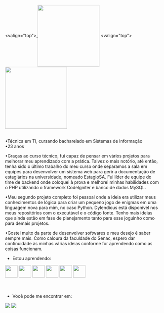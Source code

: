   <valign="top"><a href="https://github.com/camilla-sr/github-readme-stats">
  <img height=200 align="center" src="https://github-readme-stats.vercel.app/api?username=camilla-sr&theme=prussian" /></a>
  <valign="top"><a href="https://github.com/camilla-sr/convoychat">
  <img height=200 align="center" src="https://github-readme-stats.vercel.app/api/top-langs?username=camilla-sr&layout=compact&langs_count=8&card_width=320&theme=prussian" /></a></td>
<br><br>

<p>
•Técnica em TI, cursando bacharelado em Sistemas de Informação<br>
•23 anos<br>

•Graças ao curso técnico, fui capaz de pensar em vários projetos para melhorar meu aprendizado com a prática. Talvez o mais notório, até então, tenha sido o último trabalho do meu curso onde separamos a sala em equipes para desenvolver um sistema web para gerir a documentação de estagiários na universidade, nomeado EstagioSA. Fui líder de equipe do time de backend onde coloquei à prova e melhorei minhas habilidades com o PHP utilizando o framework CodeIgniter e banco de dados MySQL.

•Meu segundo projeto completo foi pessoal onde a ideia era utilizar meus conhecimentos de lógica para criar um pequeno jogo de enigmas em uma linguagem nova para mim, no caso Python. Dylendious está disponível nos meus repositórios com o executável e o código fonte. Tenho mais ideias que ainda estão em fase de planejamento tanto para esse joguinho como para demais projetos.

•Gostei muito da parte de desenvolver softwares e meu desejo é saber sempre mais. Como caloura da faculdade do Senac, espero dar continuidade às minhas várias ideias conforme for aprendendo como as coisas funcionam.
<br><p>

- Estou aprendendo:<br>
<div>
<img src="https://cdn.jsdelivr.net/gh/devicons/devicon/icons/java/java-original.svg" width="40" height="40"/>
<img src="https://cdn.jsdelivr.net/gh/devicons/devicon/icons/mysql/mysql-original-wordmark.svg" width="40" height="40"/>
<img src="https://cdn.jsdelivr.net/gh/devicons/devicon/icons/html5/html5-original.svg" width="40" height="40"/>
<img src="https://cdn.jsdelivr.net/gh/devicons/devicon/icons/css3/css3-original-wordmark.svg" width="40" height="40"/>
<img src="https://cdn.jsdelivr.net/gh/devicons/devicon/icons/python/python-original.svg" width="40" height="40"/>
<img src="https://cdn.jsdelivr.net/gh/devicons/devicon/icons/php/php-plain.svg" width="40" height="40"/>
</div><br><br>


- Você pode me encontrar em:<br>
<div>
<a href = "mailto:camilla.sreis2@gmail.com"><img loading="lazy" src="https://img.shields.io/badge/Gmail-D14836?style=for-the-badge&logo=gmail&logoColor=white" target="_blank"></a>
<a href="https://instagram.com/camilla.doragon" target="_blank"><img loading="lazy" src="https://img.shields.io/badge/-Instagram-%23E4405F?style=for-the-badge&logo=instagram&logoColor=white" target="_blank"></a>
</div>

